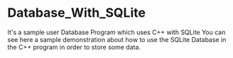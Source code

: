 # Database_With_SQLite
It's a sample user Database Program which uses C++ with SQLite
You can see here a sample demonstration about how to use the SQLite Database in the C++ program in order to store some data.
